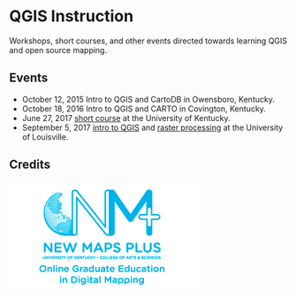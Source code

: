 # QGIS Instruction

Workshops, short courses, and other events directed towards learning QGIS and open source mapping.



## Events 

* October 12, 2015 Intro to QGIS and CartoDB in Owensboro, Kentucky.
* October 18, 2016 Intro to QGIS and CARTO in Covington, Kentucky.
* June 27, 2017 [short course](short-course-01.md) at the University of Kentucky. 
* September 5, 2017 [intro to QGIS](https://gitpitch.com/boydx/qgis/osm-101) and [raster processing](https://gitpitch.com/boydx/qgis/raster-101) at the University of Louisville. 



## Credits

![Photo](images/nmp.png)